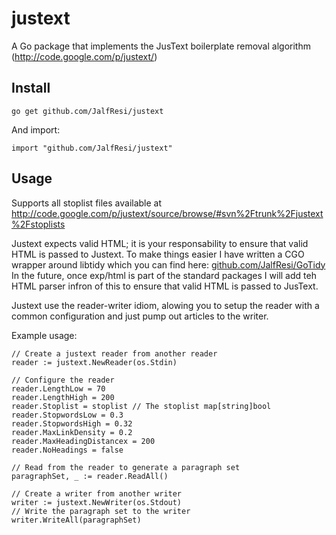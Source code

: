 justext
=======

A Go package that implements the JusText boilerplate removal algorithm (http://code.google.com/p/justext/)

## Install

    go get github.com/JalfResi/justext

And import:

    import "github.com/JalfResi/justext"

## Usage

Supports all stoplist files available at http://code.google.com/p/justext/source/browse/#svn%2Ftrunk%2Fjustext%2Fstoplists

Justext expects valid HTML; it is your responsability to ensure that valid HTML is passed to Justext. To make things easier 
I have written a CGO wrapper around libtidy which you can find here: [github.com/JalfResi/GoTidy](https://github.com/JalfResi/GoTidy)
In the future, once exp/html is part of the standard packages I will add teh HTML parser infron of this to ensure that valid HTML is passed to JusText.

Justext use the reader-writer idiom, alowing you to setup the reader with a common configuration and just pump out 
articles to the writer.

Example usage:

    // Create a justext reader from another reader
    reader := justext.NewReader(os.Stdin)
    
    // Configure the reader
    reader.LengthLow = 70
    reader.LengthHigh = 200
    reader.Stoplist = stoplist // The stoplist map[string]bool
    reader.StopwordsLow = 0.3
    reader.StopwordsHigh = 0.32
    reader.MaxLinkDensity = 0.2
    reader.MaxHeadingDistancex = 200
    reader.NoHeadings = false
    
    // Read from the reader to generate a paragraph set
    paragraphSet, _ := reader.ReadAll()
    
    // Create a writer from another writer
    writer := justext.NewWriter(os.Stdout)
    // Write the paragraph set to the writer
    writer.WriteAll(paragraphSet)
    
    
